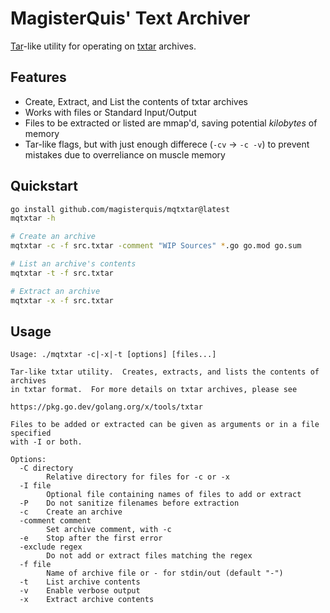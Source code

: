 MagisterQuis' Text Archiver
===========================
[Tar](https://man.openbsd.org/tar)-like utility for operating on
[txtar](https://pkg.go.dev/golang.org/x/tools/txtar) archives.

Features
--------
- Create, Extract, and List the contents of txtar archives
- Works with files or Standard Input/Output
- Files to be extracted or listed are mmap'd, saving potential _kilobytes_ of
  memory
- Tar-like flags, but with just enough differece (`-cv` -> `-c -v`) to prevent
  mistakes due to overreliance on muscle memory

Quickstart
----------
```sh
go install github.com/magisterquis/mqtxtar@latest
mqtxtar -h

# Create an archive
mqtxtar -c -f src.txtar -comment "WIP Sources" *.go go.mod go.sum

# List an archive's contents
mqtxtar -t -f src.txtar

# Extract an archive
mqtxtar -x -f src.txtar
```

Usage
-----
```
Usage: ./mqtxtar -c|-x|-t [options] [files...]

Tar-like txtar utility.  Creates, extracts, and lists the contents of archives
in txtar format.  For more details on txtar archives, please see

https://pkg.go.dev/golang.org/x/tools/txtar

Files to be added or extracted can be given as arguments or in a file specified
with -I or both.

Options:
  -C directory
    	Relative directory for files for -c or -x
  -I file
    	Optional file containing names of files to add or extract
  -P	Do not sanitize filenames before extraction
  -c	Create an archive
  -comment comment
    	Set archive comment, with -c
  -e	Stop after the first error
  -exclude regex
    	Do not add or extract files matching the regex
  -f file
    	Name of archive file or - for stdin/out (default "-")
  -t	List archive contents
  -v	Enable verbose output
  -x	Extract archive contents
```
